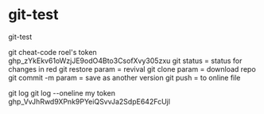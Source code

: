 # git-test

git-test

git cheat-code
roel's token 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
git status = status for changes in red
git restore param = revival
git clone param = download repo
git commit -m param = save as another version
git push = to online file

git log
git log --oneline
my token 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